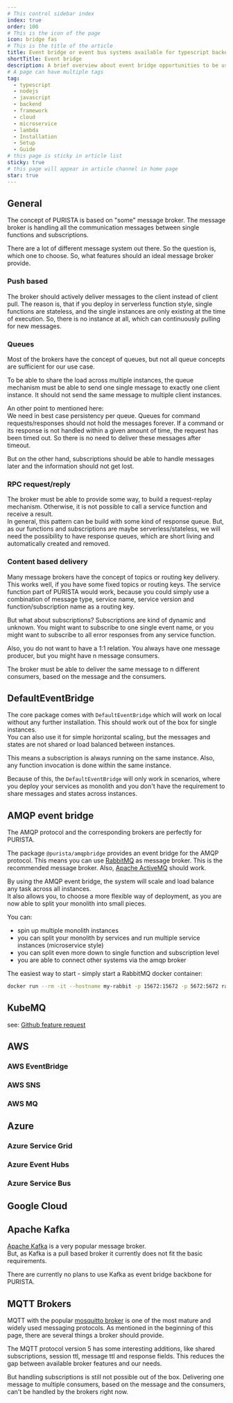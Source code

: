 ```yaml
---
# This control sidebar index
index: true
order: 100
# This is the icon of the page
icon: bridge fas
# This is the title of the article
title: Event bridge or event bus systems available for typescript backend framework PURISTA
shortTitle: Event bridge
description: A brief overview about event bridge opportunities to be used with PURISTA typescript framework
# A page can have multiple tags
tag:
  - typescript
  - nodejs
  - javascript
  - backend
  - framework
  - cloud
  - microservice
  - lambda
  - Installation
  - Setup
  - Guide
# this page is sticky in article list
sticky: true
# this page will appear in article channel in home page
star: true
---
```


## General

The concept of PURISTA is based on "some" message broker. The message broker is handling all the communication messages between single functions and subscriptions.

There are a lot of different message system out there. So the question is, which one to choose. So, what features should an ideal message broker provide.

### Push based

The broker should actively deliver messages to the client instead of client pull. The reason is, that if you deploy in serverless function style, single functions are stateless, and the single instances are only existing at the time of execution. So, there is no instance at all, which can  continuously pulling for new messages.

### Queues

Most of the brokers have the concept of queues, but not all queue concepts are sufficient for our use case.

To be able to share the load across multiple instances, the queue mechanism must be able to send one single message to exactly one client instance. It should not send the same message to multiple client instances.

An other point to mentioned here:  
We need in best case persistency per queue. Queues for command requests/responses should not hold the messages forever. If a command or its response is not handled within a given amount of time, the request has been timed out. So there is no need to deliver these messages after timeout.

But on the other hand, subscriptions should be able to handle messages later and the information should not get lost.

### RPC request/reply

The broker must be able to provide some way, to build a request-replay mechanism. Otherwise, it is not possible to call a service function and receive a result.  
In general, this pattern can be build with some kind of response queue. But, as our functions and subscriptions are maybe serverless/stateless, we will need the possibility to have response queues, which are short living and automatically created and removed.

### Content based delivery

Many message brokers have the concept of topics or routing key delivery. This works well, if you have some fixed topics or routing keys. The service function part of PURISTA would work, because you could simply use a combination of message type, service name, service version and function/subscription name as a routing key.

But what about subscriptions? Subscriptions are kind of dynamic and unknown. You might want to subscribe to one single event name, or you might want to subscribe to all error responses from any service function.

Also, you do not want to have a 1:1 relation. You always have one message producer, but you might have n message consumers.

The broker must be able to deliver the same message to n different consumers, based on the message and the consumers.

## DefaultEventBridge

The core package comes with `DefaultEventBridge` which will work on local without any further installation. This should work out of the box for single instances.  
You can also use it for simple horizontal scaling, but the messages and states are not shared or load balanced between instances.

This means a subscription is always running on the same instance. Also, any function invocation is done within the same instance.

Because of this, the `DefaultEventBridge` will only work in scenarios, where you deploy your services as monolith and you don't have the requirement to share messages and states across instances.

## AMQP event bridge

The AMQP protocol and the corresponding brokers are perfectly for PURISTA.

The package `@purista/amqpbridge` provides an event bridge for the AMQP protocol. This means you can use [RabbitMQ](https://www.rabbitmq.com) as message broker. This is the recommended message broker. Also, [Apache ActiveMQ](https://activemq.apache.org/) should work.

By using the AMQP event bridge, the system will scale and load balance any task across all instances.  
It also allows you, to choose a more flexible way of deployment, as you are now able to split your monolith into small pieces.

You can:

- spin up multiple monolith instances
- you can split your monolith by services and run multiple service instances (microservice style)
- you can split even more down to single function and subscription level
- you are able to connect other systems via the amqp broker

The easiest way to start - simply start a RabbitMQ docker container:

```sh
docker run --rm -it --hostname my-rabbit -p 15672:15672 -p 5672:5672 rabbitmq:3-management
```

## KubeMQ

see: [Github feature request](https://github.com/sebastianwessel/purista/issues/64)

## AWS

### AWS EventBridge

### AWS SNS

### AWS MQ

## Azure

### Azure Service Grid

### Azure Event Hubs

### Azure Service Bus

## Google Cloud

## Apache Kafka

[Apache Kafka](https://kafka.apache.org) is a very popular message broker.  
But, as Kafka is a pull based broker it currently does not fit the basic requirements.  

There are currently no plans to use Kafka as event bridge backbone for PURISTA.

## MQTT Brokers

MQTT with the popular [mosquitto broker](https://mosquitto.org) is one of the most mature and widely used messaging protocols. As mentioned in the beginning of this page, there are several things a broker should provide.

The MQTT protocol version 5 has some interesting additions, like shared subscriptions, session ttl, message ttl and response fields. This reduces the gap between available broker features and our needs.

But handling subscriptions is still not possible out of the box. Delivering one message to multiple consumers, based on the message and the consumers, can't be handled by the brokers right now.
